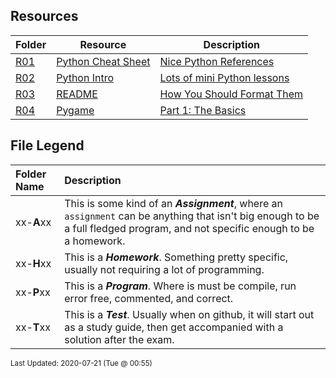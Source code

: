 ## Resources
| Folder | Resource | Description|
 | ------------|------------|------------|
 | [R01](https://github.com/rugbyprof/4443-2D-PyGame/tree/master/Resources/R01) | [ Python Cheat Sheet ](https://github.com/rugbyprof/4443-2D-PyGame/tree/master/Resources/R01) | [ Nice Python References](https://github.com/rugbyprof/4443-2D-PyGame/tree/master/Resources/R01) | [R01](https://github.com/rugbyprof/4443-2D-PyGame/tree/master/Resources/R01) | [|      | Cheat Sheet                         | Assignment Description                                    |](https://github.com/rugbyprof/4443-2D-PyGame/tree/master/Resources/R01) | [N/A](https://github.com/rugbyprof/4443-2D-PyGame/tree/master/Resources/R01) |
 | [R02](https://github.com/rugbyprof/4443-2D-PyGame/tree/master/Resources/R02) | [ Python Intro ](https://github.com/rugbyprof/4443-2D-PyGame/tree/master/Resources/R02) | [ Lots of mini Python lessons](https://github.com/rugbyprof/4443-2D-PyGame/tree/master/Resources/R02) | [R02](https://github.com/rugbyprof/4443-2D-PyGame/tree/master/Resources/R02) | [|      | File                                    | Topic and Link to YouTube                                                                    |](https://github.com/rugbyprof/4443-2D-PyGame/tree/master/Resources/R02) | [N/A](https://github.com/rugbyprof/4443-2D-PyGame/tree/master/Resources/R02) |
 | [R03](https://github.com/rugbyprof/4443-2D-PyGame/tree/master/Resources/R03) | [ README ](https://github.com/rugbyprof/4443-2D-PyGame/tree/master/Resources/R03) | [ How You Should Format Them](https://github.com/rugbyprof/4443-2D-PyGame/tree/master/Resources/R03) | [R03](https://github.com/rugbyprof/4443-2D-PyGame/tree/master/Resources/R03) | [ README's For Assignments](https://github.com/rugbyprof/4443-2D-PyGame/tree/master/Resources/R03) | [R03](https://github.com/rugbyprof/4443-2D-PyGame/tree/master/Resources/R03) | [ Common Errors](https://github.com/rugbyprof/4443-2D-PyGame/tree/master/Resources/R03) | [R03](https://github.com/rugbyprof/4443-2D-PyGame/tree/master/Resources/R03) | [ Example Assignment README](https://github.com/rugbyprof/4443-2D-PyGame/tree/master/Resources/R03) | [R03](https://github.com/rugbyprof/4443-2D-PyGame/tree/master/Resources/R03) | [ P02 ](https://github.com/rugbyprof/4443-2D-PyGame/tree/master/Resources/R03) | [ Bouncy Balls](https://github.com/rugbyprof/4443-2D-PyGame/tree/master/Resources/R03) | [R03](https://github.com/rugbyprof/4443-2D-PyGame/tree/master/Resources/R03) | [ Sally Smith](https://github.com/rugbyprof/4443-2D-PyGame/tree/master/Resources/R03) | [R03](https://github.com/rugbyprof/4443-2D-PyGame/tree/master/Resources/R03) | [ Description:](https://github.com/rugbyprof/4443-2D-PyGame/tree/master/Resources/R03) | [R03](https://github.com/rugbyprof/4443-2D-PyGame/tree/master/Resources/R03) | [ Files](https://github.com/rugbyprof/4443-2D-PyGame/tree/master/Resources/R03) | [R03](https://github.com/rugbyprof/4443-2D-PyGame/tree/master/Resources/R03) | [|      | File            | Description                                        |](https://github.com/rugbyprof/4443-2D-PyGame/tree/master/Resources/R03) | [R03](https://github.com/rugbyprof/4443-2D-PyGame/tree/master/Resources/R03) | [ Instructions](https://github.com/rugbyprof/4443-2D-PyGame/tree/master/Resources/R03) | [N/A](https://github.com/rugbyprof/4443-2D-PyGame/tree/master/Resources/R03) |
 | [R04](https://github.com/rugbyprof/4443-2D-PyGame/tree/master/Resources/R04) | [ Pygame ](https://github.com/rugbyprof/4443-2D-PyGame/tree/master/Resources/R04) | [ Part 1: The Basics](https://github.com/rugbyprof/4443-2D-PyGame/tree/master/Resources/R04) | [R04](https://github.com/rugbyprof/4443-2D-PyGame/tree/master/Resources/R04) | [ NA](https://github.com/rugbyprof/4443-2D-PyGame/tree/master/Resources/R04) | [R04](https://github.com/rugbyprof/4443-2D-PyGame/tree/master/Resources/R04) | [ Overview](https://github.com/rugbyprof/4443-2D-PyGame/tree/master/Resources/R04) | [R04](https://github.com/rugbyprof/4443-2D-PyGame/tree/master/Resources/R04) | [ [Lesson 001](001_pyglesson.py)](https://github.com/rugbyprof/4443-2D-PyGame/tree/master/Resources/R04) | [R04](https://github.com/rugbyprof/4443-2D-PyGame/tree/master/Resources/R04) | [ [Lesson 002](002_pyglesson.py)](https://github.com/rugbyprof/4443-2D-PyGame/tree/master/Resources/R04) | [R04](https://github.com/rugbyprof/4443-2D-PyGame/tree/master/Resources/R04) | [](https://github.com/rugbyprof/4443-2D-PyGame/tree/master/Resources/R04) | [ http://www.poketcode.com/en/pygame/windows/index.htmlwindow_icon](https://github.com/rugbyprof/4443-2D-PyGame/tree/master/Resources/R04) | [R04](https://github.com/rugbyprof/4443-2D-PyGame/tree/master/Resources/R04) | [ sets the icon path](https://github.com/rugbyprof/4443-2D-PyGame/tree/master/Resources/R04) | [R04](https://github.com/rugbyprof/4443-2D-PyGame/tree/master/Resources/R04) | [ loads the icon](https://github.com/rugbyprof/4443-2D-PyGame/tree/master/Resources/R04) | [R04](https://github.com/rugbyprof/4443-2D-PyGame/tree/master/Resources/R04) | [ sets the window icon](https://github.com/rugbyprof/4443-2D-PyGame/tree/master/Resources/R04) | [R04](https://github.com/rugbyprof/4443-2D-PyGame/tree/master/Resources/R04) | [ [Lesson 003](003_pyglesson.py)](https://github.com/rugbyprof/4443-2D-PyGame/tree/master/Resources/R04) | [R04](https://github.com/rugbyprof/4443-2D-PyGame/tree/master/Resources/R04) | [>To "blit" is to copy bits from one part of a computer's graphical memory to another part. This technique deals directly with the pixels of an image, and draws them directly to the screen, which makes it a very fast rendering technique that's often perfect for fast](https://github.com/rugbyprof/4443-2D-PyGame/tree/master/Resources/R04) | [paced 2D action games.<sup>[REF](https://gamedevelopment.tutsplus.com/articles/gamedev](https://github.com/rugbyprof/4443-2D-PyGame/tree/master/Resources/R04) | [glossary](https://github.com/rugbyprof/4443-2D-PyGame/tree/master/Resources/R04) | [what](https://github.com/rugbyprof/4443-2D-PyGame/tree/master/Resources/R04) | [is](https://github.com/rugbyprof/4443-2D-PyGame/tree/master/Resources/R04) | [blitting](https://github.com/rugbyprof/4443-2D-PyGame/tree/master/Resources/R04) | [](https://github.com/rugbyprof/4443-2D-PyGame/tree/master/Resources/R04) | [gamedev](https://github.com/rugbyprof/4443-2D-PyGame/tree/master/Resources/R04) | [2247:~:text=To%20%22blit%22%20is%20to%20copy,fast%2Dpaced%202D%20action%20games.)</sup>](https://github.com/rugbyprof/4443-2D-PyGame/tree/master/Resources/R04) | [R04](https://github.com/rugbyprof/4443-2D-PyGame/tree/master/Resources/R04) | [ Images and Rects](https://github.com/rugbyprof/4443-2D-PyGame/tree/master/Resources/R04) | [R04](https://github.com/rugbyprof/4443-2D-PyGame/tree/master/Resources/R04) | [https://realpython.com/pygame](https://github.com/rugbyprof/4443-2D-PyGame/tree/master/Resources/R04) | [a](https://github.com/rugbyprof/4443-2D-PyGame/tree/master/Resources/R04) | [primer/collision](https://github.com/rugbyprof/4443-2D-PyGame/tree/master/Resources/R04) | [detection](https://github.com/rugbyprof/4443-2D-PyGame/tree/master/Resources/R04) | [N/A](https://github.com/rugbyprof/4443-2D-PyGame/tree/master/Resources/R04) |

    
## File Legend

| Folder Name | Description |
|:-----------|:-------------|
|xx-**A**xx | This is some kind of an ***Assignment***, where an `assignment` can be anything that isn't big enough to be a full fledged program, and not specific enough to be a homework. |
|xx-**H**xx | This is a ***Homework***. Something pretty specific, usually not requiring a lot of programming. |
|xx-**P**xx | This is a ***Program***. Where is must be compile, run error free, commented, and correct. |
|xx-**T**xx | This is a ***Test***. Usually when on github, it will start out as a study guide, then get accompanied with a solution after the exam. |

    
<sup>Last Updated: 2020-07-21 (Tue @ 00:55)</sup>